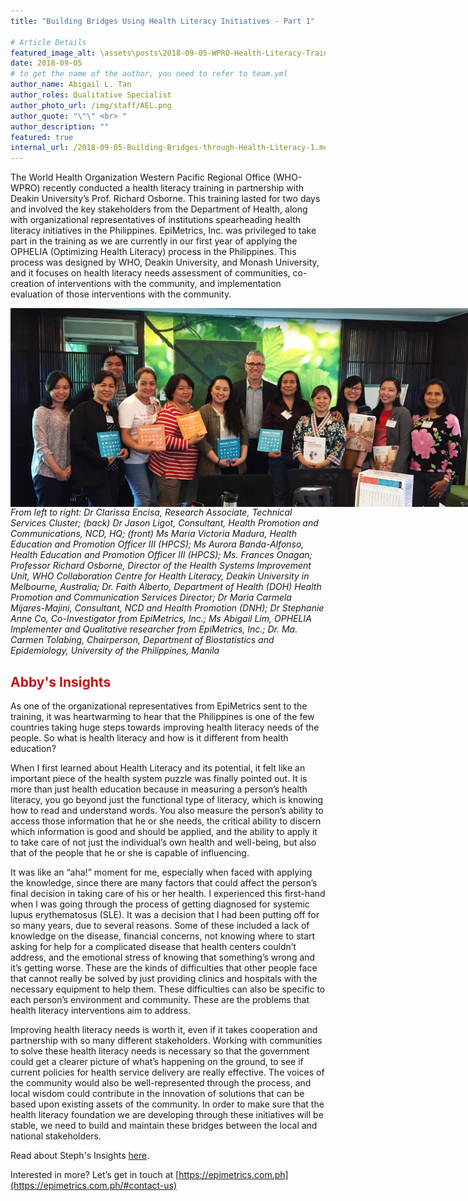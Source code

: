 ```yaml
---
title: "Building Bridges Using Health Literacy Initiatives - Part 1"

# Article Details
featured_image_alt: \assets\posts\2018-09-05-WPRO-Health-Literacy-Training\1.png
date: 2018-09-05
# to get the name of the author, you need to refer to team.yml
author_name: Abigail L. Tan
author_roles: Qualitative Specialist
author_photo_url: /img/staff/AEL.png
author_quote: "\"\" <br> "
author_description: "" 
featured: true
internal_url: /2018-09-05-Building-Bridges-through-Health-Literacy-1.md
---
```


The World Health Organization Western Pacific Regional Office (WHO-WPRO) recently conducted a health literacy training in partnership with Deakin University’s Prof. Richard Osborne. This training lasted for two days and involved the key stakeholders from the Department of Health, along with organizational representatives of institutions spearheading health literacy initiatives in the Philippines. EpiMetrics, Inc. was privileged to take part in the training as we are currently in our first year of applying the OPHELIA (Optimizing Health Literacy) process in the Philippines. This process was designed by WHO, Deakin University, and Monash University, and it focuses on health literacy needs assessment of communities, co-creation of interventions with the community, and implementation evaluation of those interventions with the community. 

<img src="\assets\posts\2018-09-05-WPRO-Health-Literacy-Training\1.png" 
    style="max-width: calc(200% - 50px);>;
    max-height: 500px;
    display: block;
    margin-left: auto;
    margin-right: auto;"><i>From left to right: Dr Clarissa Encisa, Research Associate, Technical Services Cluster; (back) Dr Jason Ligot, Consultant, Health Promotion and Communications, NCD, HQ; (front) Ms Maria Victoria Madura, Health Education and Promotion Officer III (HPCS); Ms Aurora Banda-Alfonso, Health Education and Promotion Officer III (HPCS); Ms. Frances Onagan; Professor Richard Osborne, Director of the Health Systems Improvement Unit, WHO Collaboration Centre for Health Literacy, Deakin University in Melbourne, Australia; Dr. Faith Alberto, Department of Health (DOH) Health Promotion and Communication Services Director; Dr Maria Carmela Mijares-Majini, Consultant, NCD and Health Promotion (DNH); Dr Stephanie Anne Co, Co-Investigator from EpiMetrics, Inc.; Ms Abigail Lim, OPHELIA Implementer and Qualitative researcher from EpiMetrics, Inc.; Dr. Ma. Carmen Tolabing, Chairperson, Department of Biostatistics and Epidemiology, University of the Philippines, Manila</i><br>


<h2 style="color: #bd1515;">Abby's Insights</h2>

As one of the organizational representatives from EpiMetrics sent to the training, it was heartwarming to hear that the Philippines is one of the few countries taking huge steps towards improving health literacy needs of the people. So what is health literacy and how is it different from health education? 

When I first learned about Health Literacy and its potential, it felt like an important piece of the health system puzzle was finally pointed out. It is more than just health education because in measuring a person’s health literacy, you go beyond just the functional type of literacy, which is knowing how to read and understand words. You also measure the person’s ability to access those information that he or she needs, the critical ability to discern which information is good and should be applied, and the ability to apply it to take care of not just the individual’s own health and well-being, but also that of the people that he or she is capable of influencing. 

It was like an “aha!” moment for me, especially when faced with applying the knowledge, since there are many factors that could affect the person’s final decision in taking care of his or her health. I experienced this first-hand when I was going through the process of getting diagnosed for systemic lupus erythematosus (SLE). It was a decision that I had been putting off for so many years, due to several reasons. Some of these included a lack of knowledge on the disease, financial concerns, not knowing where to start asking for help for a complicated disease that health centers couldn’t address, and the emotional stress of knowing that something’s wrong and it’s getting worse. These are the kinds of difficulties that other people face that cannot really be solved by just providing clinics and hospitals with the necessary equipment to help them. These difficulties can also be specific to each person’s environment and community. These are the problems that health literacy interventions aim to address. 

Improving health literacy needs is worth it, even if it takes cooperation and partnership with so many different stakeholders. Working with communities to solve these health literacy needs is necessary so that the government could get a clearer picture of what’s happening on the ground, to see if current policies for health service delivery are really effective. The voices of the community would also be well-represented through the process, and local wisdom could contribute in the innovation of solutions that can be based upon existing assets of the community. In order to make sure that the health literacy foundation we are developing through these initiatives will be stable, we need to build and maintain these bridges between the local and national stakeholders. 

Read about Steph's Insights [here](https://epimetrics.com.ph/2018-09-05-building-bridges-through-health-literacy-2).

Interested in more? Let’s get in touch at [https://epimetrics.com.ph](https://epimetrics.com.ph/#contact-us)
